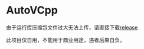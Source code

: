 # AutoVCpp
由于运行库压缩包文件过大无法上传，请直接下载[release](https://github.com/Ximxin/AutoVCpp/releases/download/v1.0/AutoVcpp-v1.0.zip)

此项目仅自用，不能用于商业用途，违者后果自负。
